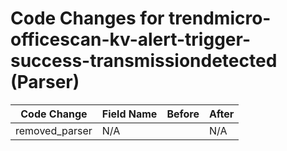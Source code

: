 # Code Changes for trendmicro-officescan-kv-alert-trigger-success-transmissiondetected (Parser)

| Code Change | Field Name | Before | After |
|-------------|------------|--------|-------|
| removed_parser | N/A |  | N/A |